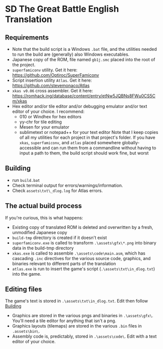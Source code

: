 # SD The Great Battle English Translation

## Requirements
* Note that the build script is a Windows `.bat` file, and the utilities needed to run the build are (generally) also Windows executables.
* Japanese copy of the ROM, file named `gb1j.smc` placed into the root of the project.
* `superfamiconv` utility. Get it here: https://github.com/Optiroc/SuperFamiconv
* Script insertion utility `Atlas`. Get it here: https://github.com/stevemonaco/Atlas
* `xkas v0.06` cross assembler. Get it here: https://romhack.ing/database/content/entry/etNw5JQBNs8FWu0CS5Cm/xkas
* Hex editor and/or tile editor and/or debugging emulator and/or text editor of your choice. I recommend:
  * 010 or Windhex for hex editors
  * yy-chr for tile editing
  * Mesen for your emulator
  * sublimetext or notepad++ for your text editor
Note that I keep copies of all my utilities for each project in that project's folder. If you have `xkas`, `superfamiconv`, and `atlas` placed somewhere globally-accessible and can run them from a commandline without having to input a path to them, the build script should work fine, but worst 

## Building
* run `build.bat`
* Check terminal output for errors/warnings/information.
* Check `assets\txt\_dlog.log` for Atlas errors.

## The actual build process
If you're curious, this is what happens:
* Existing copy of translated ROM is deleted and overwritten by a fresh, unmodified Japanese copy
* `build-tmp` directory is created if it doesn't exist
* `superfamiconv.exe` is called to transform `.\assets\gfx\*.png` into binary data in the build-tmp directory
* `xkas.exe` is called to assemble `.\assets\code\main.asm`, which has cascading `.inc` directives for the various source code, graphics, and binaries relevant to different parts of the translation
* `atlas.exe` is run to insert the game's script (`.\assets\txt\in_dlog.txt`) into the game.

## Editing files
The game's text is stored in `.\assets\txt\in_dlog.txt`. Edit then follow [Building](#Building)
* Graphics are stored in the various pngs and binaries in `.\assets\gfx\`. You'll need a tile editor for anything that isn't a png.
* Graphics layouts (tilemaps) are stored in the various `.bin` files in `.assets\bin\`.
* Assembly code is, predictably, stored in `.\assets\code\`. Edit with a text editor of your choice.
